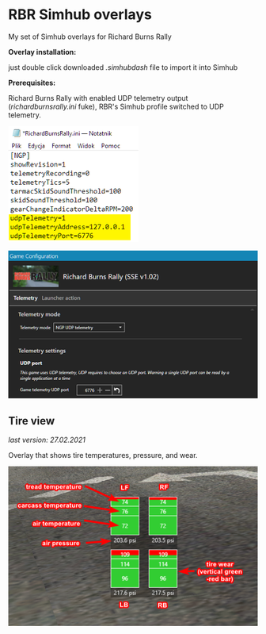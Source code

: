 # RBR Simhub overlays
My set of Simhub overlays for Richard Burns Rally

**Overlay installation:**

just double click downloaded *.simhubdash* file to import it into Simhub

**Prerequisites:**

Richard Burns Rally with enabled UDP telemetry output (*richardburnsrally.ini* fuke), RBR's Simhub profile switched to UDP telemetry.

![RBR](rbr.png)

![Simhub](simhub.png)

## Tire view
*last version: 27.02.2021*

Overlay that shows tire temperatures, pressure, and wear.

![Tire View](tireView/tireview.png)
